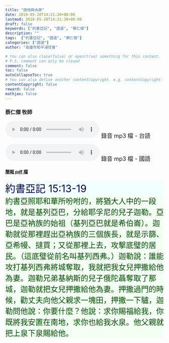 ```yaml
---
title: "田地與水泉"
date: 2018-05-20T14:21:20+08:00
lastmod: 2018-05-20T14:21:20+08:00
draft: false
keywords: ["約書亞記", "證道", "蔡仁傑"]
description: ""
tags:  ["約書亞記", "證道", "蔡仁傑"]
categories: ["證道"]
author: "高雄市和平浸信會"

# You can also close(false) or open(true) something for this content.
# P.S. comment can only be closed
comment: false
toc: false
autoCollapseToc: true
# You can also define another contentCopyright. e.g. contentCopyright: "This is another copyright."
contentCopyright: false
reward: false
mathjax: false
---
```


### 蔡仁傑 牧師

<audio controls src="https://hbc.nctu.me/mp3-s/s20180520t.mp3"></audio><font size="4"> 錄音 mp3 檔 - 台語</font>

<audio controls src="https://hbc.nctu.me/mp3-s/s20180520c.mp3"></audio><font size="4"> 錄音 mp3 檔 - 國語</font>

#### [簡報 pdf 檔](/pdf-s/s20180520.pdf "田地與水泉")

<div style="background-color:#F2FFFF"><font size="6", color="#000050">
約書亞記 15:13-19
</font>
</div>

<div style="background-color:#F2FFF2"><font size="5", color="005000">
約書亞照耶和華所吩咐的，將猶大人中的一段地，就是基列亞巴，分給耶孚尼的兒子迦勒。亞巴是亞衲族的始祖（基列亞巴就是希伯崙）。迦勒就從那裡趕出亞衲族的三個族長，就是示篩、亞希幔、撻買；又從那裡上去，攻擊底璧的居民。（這底璧從前名叫基列西弗。）迦勒說：誰能攻打基列西弗將城奪取，我就把我女兒押撒給他為妻。迦勒兄弟基納斯的兒子俄陀聶奪取了那城，迦勒就把女兒押撒給他為妻。押撒過門的時候，勸丈夫向他父親求一塊田，押撒一下驢，迦勒問他說：你要什麼？他說：求你賜福給我，你既將我安置在南地，求你也給我水泉。他父親就把上泉下泉賜給他。
</font>
</div>